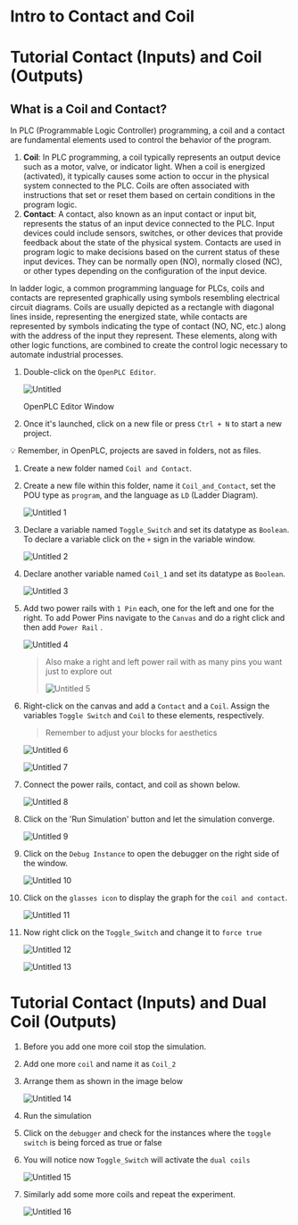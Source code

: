 # Intro to Contact and Coil

# Tutorial Contact (Inputs) and Coil (Outputs)

## What is a Coil and Contact?

In PLC (Programmable Logic Controller) programming, a coil and a contact are fundamental elements used to control the behavior of the program.

1. **Coil**: In PLC programming, a coil typically represents an output device such as a motor, valve, or indicator light. When a coil is energized (activated), it typically causes some action to occur in the physical system connected to the PLC. Coils are often associated with instructions that set or reset them based on certain conditions in the program logic.
2. **Contact**: A contact, also known as an input contact or input bit, represents the status of an input device connected to the PLC. Input devices could include sensors, switches, or other devices that provide feedback about the state of the physical system. Contacts are used in program logic to make decisions based on the current status of these input devices. They can be normally open (NO), normally closed (NC), or other types depending on the configuration of the input device.

In ladder logic, a common programming language for PLCs, coils and contacts are represented graphically using symbols resembling electrical circuit diagrams. Coils are usually depicted as a rectangle with diagonal lines inside, representing the energized state, while contacts are represented by symbols indicating the type of contact (NO, NC, etc.) along with the address of the input they represent. These elements, along with other logic functions, are combined to create the control logic necessary to automate industrial processes.

1. Double-click on the `OpenPLC Editor`.
    
    ![Untitled](https://github.com/virajdesai0309/OpenPLC_Tutorials/assets/87890409/6385d697-8782-4a0f-b17d-156100330e45)
    
    OpenPLC Editor Window
    
2. Once it's launched, click on a new file or press `Ctrl + N` to start a new project.

<aside>
💡 Remember, in OpenPLC, projects are saved in folders, not as files.

</aside>

1. Create a new folder named `Coil and Contact`.
2. Create a new file within this folder, name it `Coil_and_Contact`, set the POU type as `program`, and the language as `LD` (Ladder Diagram).
    
    ![Untitled 1](https://github.com/virajdesai0309/OpenPLC_Tutorials/assets/87890409/d019f045-8a15-4739-bac4-764056950d4d)

3. Declare a variable named `Toggle_Switch` and set its datatype as `Boolean`. To declare a variable click on the `+` sign in the variable window.
    
    ![Untitled 2](https://github.com/virajdesai0309/OpenPLC_Tutorials/assets/87890409/ecfd20f6-344f-45b2-bca0-c835aa64c37c)

4. Declare another variable named `Coil_1` and set its datatype as `Boolean`.
    
   ![Untitled 3](https://github.com/virajdesai0309/OpenPLC_Tutorials/assets/87890409/34206209-d29c-4cd8-b236-5fcdd52d4d81)
 
5. Add two power rails with `1 Pin` each, one for the left and one for the right. To add Power Pins navigate to the `Canvas` and do a right click and then add `Power Rail` . 
    
    ![Untitled 4](https://github.com/virajdesai0309/OpenPLC_Tutorials/assets/87890409/360a3edd-61be-47c4-932d-122032c900b8)

    > Also make a right and left power rail with as many pins you want just to explore out
    > 
    > 
    > ![Untitled 5](https://github.com/virajdesai0309/OpenPLC_Tutorials/assets/87890409/3ec91e45-652f-40e0-a38e-fde90ae7a976)
    > 
6. Right-click on the canvas and add a `Contact` and a `Coil`. Assign the variables `Toggle Switch` and `Coil` to these elements, respectively. 
    
    > Remember to adjust your blocks for aesthetics
    > 
    
    ![Untitled 6](https://github.com/virajdesai0309/OpenPLC_Tutorials/assets/87890409/b438241f-1f28-457b-8ef2-feb33e1a6542)
    
    ![Untitled 7](https://github.com/virajdesai0309/OpenPLC_Tutorials/assets/87890409/e5a9bed8-19a9-4324-b148-52b9b8fb9191)

7. Connect the power rails, contact, and coil as shown below.
    
    ![Untitled 8](https://github.com/virajdesai0309/OpenPLC_Tutorials/assets/87890409/07efbcda-1e6a-47ba-a7a1-f21334bc76c0)

8. Click on the 'Run Simulation' button and let the simulation converge.
    
   ![Untitled 9](https://github.com/virajdesai0309/OpenPLC_Tutorials/assets/87890409/b7655f63-c848-4b61-b55c-626ef11f46cb)
    
9. Click on the `Debug Instance` to open the debugger on the right side of the window.
    
    ![Untitled 10](https://github.com/virajdesai0309/OpenPLC_Tutorials/assets/87890409/bc3215d1-c7f2-4a92-9c0a-d9ea016fda39)
    
10. Click on the `glasses icon` to display the graph for the `coil and contact`.
    
    ![Untitled 11](https://github.com/virajdesai0309/OpenPLC_Tutorials/assets/87890409/d501a661-5129-4fd3-924e-480031745e55)
    
11. Now right click on the `Toggle_Switch` and change it to `force true`
    
    ![Untitled 12](https://github.com/virajdesai0309/OpenPLC_Tutorials/assets/87890409/1d7a44e0-bb18-4a76-952b-d558b1d1448c)
    
    ![Untitled 13](https://github.com/virajdesai0309/OpenPLC_Tutorials/assets/87890409/7db42ef8-2c08-4a8d-84b4-b4ffe33536b0)
    

# Tutorial Contact (Inputs) and Dual Coil (Outputs)

1. Before you add one more coil stop the simulation.
2. Add one more `coil` and name it as `Coil_2`
3. Arrange them as shown in the image below
    
    ![Untitled 14](https://github.com/virajdesai0309/OpenPLC_Tutorials/assets/87890409/21aba1e4-9e28-497f-914b-53a721e5d18d)
    
4. Run the simulation
5. Click on the `debugger` and check for the instances where the `toggle switch`  is being forced as true or false
6.  You will notice now `Toggle_Switch` will activate the `dual coils`
    
    ![Untitled 15](https://github.com/virajdesai0309/OpenPLC_Tutorials/assets/87890409/b84412f1-2893-4c86-aa9f-67b093416144)

    
7. Similarly add some more coils and repeat the experiment.
    
    ![Untitled 16](https://github.com/virajdesai0309/OpenPLC_Tutorials/assets/87890409/6c75c3b1-c02a-4f9d-9dec-84cae737877e)
